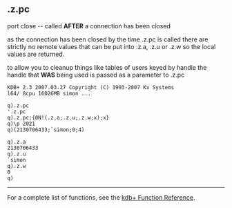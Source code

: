 .z.pc
-----

port close -- called **AFTER** a connection has been closed

as the connection has been closed by the time .z.pc is called there are strictly no remote values that can be put into .z.a, .z.u or .z.w so the local values are returned.

to allow you to cleanup things like tables of users keyed by handle the handle that **WAS** being used is passed as a parameter to .z.pc

    KDB+ 2.3 2007.03.27 Copyright (C) 1993-2007 Kx Systems
    l64/ 8cpu 16026MB simon ...

    q).z.pc
    '.z.pc
    q).z.pc:{0N!(.z.a;.z.u;.z.w;x);x}
    q)\p 2021
    q)(2130706433;`simon;0;4)

    q).z.a
    2130706433
    q).z.u
    `simon
    q).z.w
    0
    q)

------------------------------------------------------------------------

For a complete list of functions, see the [kdb+ Function Reference](Reference "wikilink").
